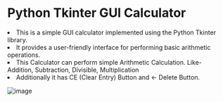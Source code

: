 # Python Tkinter GUI Calculator

<li> This is a simple GUI calculator implemented using the Python Tkinter library.
<li> It provides a user-friendly interface for performing basic arithmetic operations.

<li> This Calculator can perform simple Arithmetic Calculation. Like- Addition, Subtraction, Divisible, Multiplication

<li> Additionally it has CE (Clear Entry) Button and ← Delete Button.

  
![image](https://github.com/mohitkumhar/Python_GUI_Calculator/assets/107917553/74ac8746-d41c-4182-9fb8-34106030e296)
